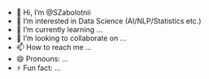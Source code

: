 - 👋 Hi, I’m @SZabolotnii
- 👀 I’m interested in Data Science (AI/NLP/Statistics etc.)
- 🌱 I’m currently learning ...
- 💞️ I’m looking to collaborate on ...
- 📫 How to reach me ...
- 😄 Pronouns: ...
- ⚡ Fun fact: ...

<!---
SZabolotnii/SZabolotnii is a ✨ special ✨ repository because its `README.md` (this file) appears on your GitHub profile.
You can click the Preview link to take a look at your changes.
--->
